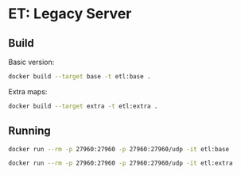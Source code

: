 # ET: Legacy Server

## Build

Basic version:

```sh
docker build --target base -t etl:base .
```

Extra maps:

```sh
docker build --target extra -t etl:extra .
```

## Running

```sh
docker run --rm -p 27960:27960 -p 27960:27960/udp -it etl:base
```

```sh
docker run --rm -p 27960:27960 -p 27960:27960/udp -it etl:extra
```


